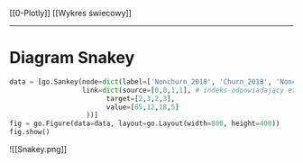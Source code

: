 [[0-Plotly]]
[[Wykres świecowy]]

---
# Diagram Snakey


```py
data = [go.Sankey(node=dict(label=['Nonchurn_2018', 'Churn_2018', 'Nonchurn_2019', 'Churn_2019']),
                  link=dict(source=[0,0,1,1], # indeks odpowiadający etykiecie (labels)
                        target=[2,3,2,3],
                        value=[65,12,18,5]
                   ))]
fig = go.Figure(data=data, layout=go.Layout(width=800, height=400))
fig.show()
```

![[Snakey.png]]








